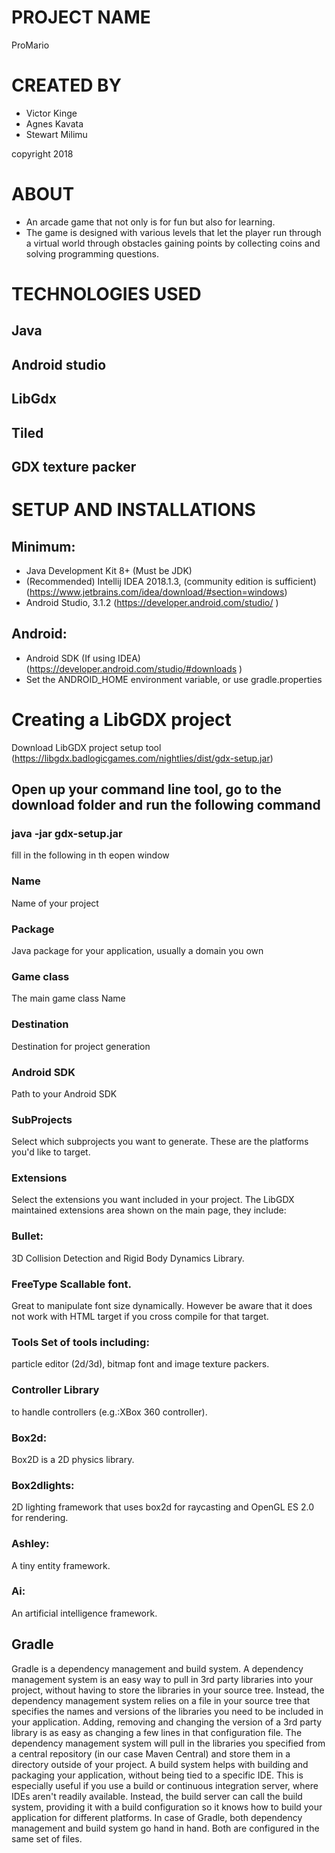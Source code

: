 # PROJECT NAME
ProMario

# CREATED BY 
- Victor Kinge
- Agnes Kavata
- Stewart Milimu

copyright 2018

# ABOUT
- An arcade game that not only is for fun but also for learning.
- The  game is designed with various levels that let the player run through a virtual world through obstacles gaining points 
  by collecting coins and solving programming questions.

# TECHNOLOGIES USED
## Java
## Android studio
## LibGdx
## Tiled 
## GDX texture packer

# SETUP AND INSTALLATIONS
## Minimum:
- Java Development Kit 8+ (Must be JDK)
- (Recommended) Intellij IDEA 2018.1.3, (community edition is sufficient) (https://www.jetbrains.com/idea/download/#section=windows)
- Android Studio, 3.1.2 (https://developer.android.com/studio/ )

## Android:
- Android SDK (If using IDEA) (https://developer.android.com/studio/#downloads )
- Set the ANDROID_HOME environment variable, or use gradle.properties

# Creating a LibGDX project
Download LibGDX project setup tool (https://libgdx.badlogicgames.com/nightlies/dist/gdx-setup.jar)
## Open up your command line tool, go to the download folder and run the following command
### java -jar gdx-setup.jar

fill in the following in th eopen window
### Name
Name of your project
### Package
Java package for your application, usually a domain you own
### Game class
The main game class Name
### Destination
Destination for project generation
### Android SDK
Path to your Android SDK

### SubProjects
Select which subprojects you want to generate. These are the platforms you'd like to target.

### Extensions
Select the extensions you want included in your project. The LibGDX maintained extensions area shown on the main page, they include:

### Bullet: 
3D Collision Detection and Rigid Body Dynamics Library.
### FreeType Scallable font. 
Great to manipulate font size dynamically. However be aware that it does not work with HTML target if you cross compile for that target.
### Tools Set of tools including: 
particle editor (2d/3d), bitmap font and image texture packers.
### Controller Library 
to handle controllers (e.g.:XBox 360 controller).
### Box2d: 
Box2D is a 2D physics library.
### Box2dlights: 
2D lighting framework that uses box2d for raycasting and OpenGL ES 2.0 for rendering.
### Ashley:
A tiny entity framework.
### Ai: 
An artificial intelligence framework.

## Gradle
   Gradle is a dependency management and build system. A dependency management system is an easy way to pull in 3rd party libraries into your project, without having to store the libraries in your source tree. Instead, the dependency management system relies on a file in your source tree that specifies the names and versions of the libraries you need to be included in your application. Adding, removing and changing the version of a 3rd party library is as easy as changing a few lines in that configuration file. The dependency management system will pull in the libraries you specified from a central repository (in our case Maven Central) and store them in a directory outside of your project. A build system helps with building and packaging your application, without being tied to a specific IDE. This is especially useful if you use a build or continuous integration server, where IDEs aren't readily available. Instead, the build server can call the build system, providing it with a build configuration so it knows how to build your application for different platforms. In case of Gradle, both dependency management and build system go hand in hand. Both are configured in the same set of files.
